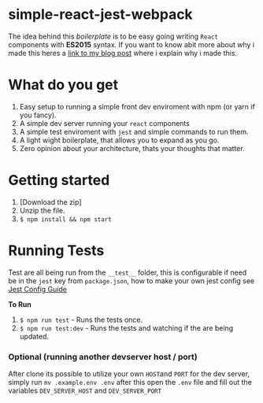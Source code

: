 # simple-react-jest-webpack

The idea behind this _boilerplate_ is to be easy going writing `React` components with **ES2015** syntax. If you want to know abit more about why i made this heres a [link to my blog post](https://medium.com/@Nopziiemoo/another-webpack-boilerplate-light-130137604aad#.osa1toant) where i explain why i made this.

# What do you get
1. Easy setup to running a simple front dev enviroment with npm (or yarn if you fancy).
2. A simple dev server running your `react` components
3. A simple test enviroment with `jest` and simple commands to run them.
4. A light wight boilerplate, that allows you to expand as you go.
5. Zero opinion about your architecture, thats your thoughts that matter.


# Getting started
1. [Download the zip]
2. Unzip the file.
3. `$ npm install && npm start`

# Running Tests
Test are all being run from the `__test__` folder, this is configurable if need be in the `jest` key from `package.json`, how to make your own jest config see [Jest Config Guide](https://facebook.github.io/jest/docs/configuration.html)

**To Run**
1. `$ npm run test` - Runs the tests once.
2. `$ npm run test:dev` - Runs the tests and watching if the are being updated.

### Optional (running another devserver host / port)
After clone its possible to utilize your own `HOST`and `PORT` for the dev server, simply run `mv .example.env .env` after this open the `.env` file and fill out the variables `DEV_SERVER_HOST` and `DEV_SERVER_PORT`
